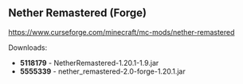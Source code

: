 ## Nether Remastered (Forge)
https://www.curseforge.com/minecraft/mc-mods/nether-remastered

Downloads:
- **5118179** - NetherRemastered-1.20.1-1.9.jar
- **5555339** - nether_remastered-2.0-forge-1.20.1.jar